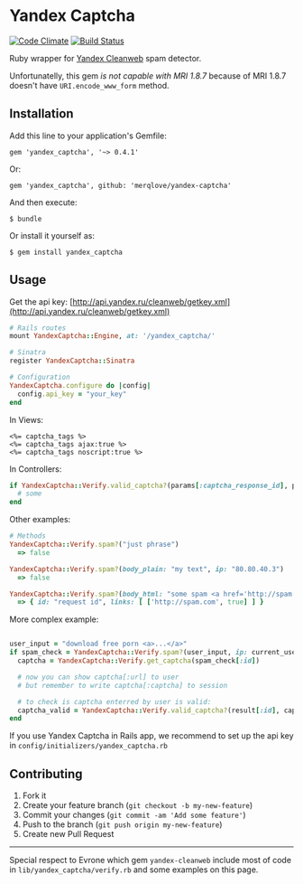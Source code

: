 # Yandex Captcha

[![Code Climate](https://codeclimate.com/github/merqlove/yandex-captcha.png)](https://codeclimate.com/github/merqlove/yandex-captcha)
[![Build Status](https://travis-ci.org/merqlove/yandex-captcha.svg)](https://travis-ci.org/merqlove/yandex-captcha)

Ruby wrapper for [Yandex Cleanweb](http://api.yandex.ru/cleanweb/) spam detector.

Unfortunatelly, this gem *is not capable with MRI 1.8.7* because of MRI 1.8.7 doesn't have `URI.encode_www_form` method.

## Installation

Add this line to your application's Gemfile:

    gem 'yandex_captcha', '~> 0.4.1'

Or:    

    gem 'yandex_captcha', github: 'merqlove/yandex-captcha'

And then execute:

    $ bundle

Or install it yourself as:

    $ gem install yandex_captcha

## Usage

Get the api key: [http://api.yandex.ru/cleanweb/getkey.xml](http://api.yandex.ru/cleanweb/getkey.xml)

```ruby
# Rails routes
mount YandexCaptcha::Engine, at: '/yandex_captcha/'

# Sinatra
register YandexCaptcha::Sinatra

# Configuration
YandexCaptcha.configure do |config|
  config.api_key = "your_key"
end
```

In Views:

```erb
<%= captcha_tags %>
<%= captcha_tags ajax:true %>
<%= captcha_tags noscript:true %>
```

In Controllers:

```ruby
if YandexCaptcha::Verify.valid_captcha?(params[:captcha_response_id], params[:captcha_response_field])
  # some
end
```

Other examples:

```ruby
# Methods
YandexCaptcha::Verify.spam?("just phrase")
  => false

YandexCaptcha::Verify.spam?(body_plain: "my text", ip: "80.80.40.3")
  => false

YandexCaptcha::Verify.spam?(body_html: "some spam <a href='http://spam.com'>spam link</a>")
  => { id: "request id", links: [ ['http://spam.com', true] ] }
```

More complex example:

```ruby

user_input = "download free porn <a>...</a>"
if spam_check = YandexCaptcha::Verify.spam?(user_input, ip: current_user.ip)
  captcha = YandexCaptcha::Verify.get_captcha(spam_check[:id])

  # now you can show captcha[:url] to user
  # but remember to write captcha[:captcha] to session

  # to check is captcha enterred by user is valid:
  captcha_valid = YandexCaptcha::Verify.valid_captcha?(result[:id], captcha[:captcha], user_captcha)
end
```

If you use Yandex Captcha in Rails app, we recommend to set up the api key in `config/initializers/yandex_captcha.rb`

## Contributing

1. Fork it
2. Create your feature branch (`git checkout -b my-new-feature`)
3. Commit your changes (`git commit -am 'Add some feature'`)
4. Push to the branch (`git push origin my-new-feature`)
5. Create new Pull Request

---

Special respect to Evrone which gem `yandex-cleanweb` include most of code in `lib/yandex_captcha/verify.rb` and some examples on this page.